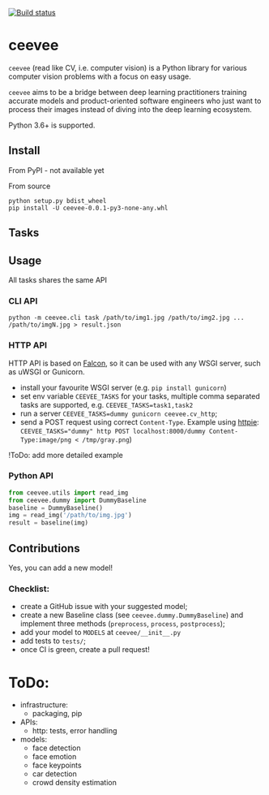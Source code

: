 [![Build status](https://badge.buildkite.com/3be2c7533d11e157a0b1fef8af1231356349694c459f072ccc.svg)](https://buildkite.com/ceevee/ceevee-tests)

# ceevee

`ceevee` (read like CV, i.e. computer vision) is a Python library for various computer vision problems with a focus on easy usage.

`ceevee` aims to be a bridge between deep learning practitioners training accurate models and product-oriented software engineers who just want to process their images instead of diving into the deep learning ecosystem.

Python 3.6+ is supported.

## Install

From PyPI - not available yet

From source
```
python setup.py bdist_wheel
pip install -U ceevee-0.0.1-py3-none-any.whl
```

## Tasks

## Usage

All tasks shares the same API

### CLI API

`python -m ceevee.cli task /path/to/img1.jpg /path/to/img2.jpg ... /path/to/imgN.jpg > result.json`

### HTTP API

HTTP API is based on [Falcon](https://github.com/falconry/falcon),
so it can be used with any WSGI server, such as uWSGI or Gunicorn.

- install your favourite WSGI server (e.g. `pip install gunicorn`)
- set env variable `CEEVEE_TASKS` for your tasks,
 multiple comma separated tasks are supported, e.g. `CEEVEE_TASKS=task1,task2` 
- run a server `CEEVEE_TASKS=dummy gunicorn ceevee.cv_http`;
- send a POST request using correct `Content-Type`. 
Example using [httpie](https://httpie.org/): 
`CEEVEE_TASKS="dummy" http POST localhost:8000/dummy Content-Type:image/png < /tmp/gray.png`)

!ToDo: add more detailed example

### Python API

```python
from ceevee.utils import read_img
from ceevee.dummy import DummyBaseline
baseline = DummyBaseline()
img = read_img('/path/to/img.jpg')
result = baseline(img)
```

## Contributions

Yes, you can add a new model!

### Checklist:
- create a GitHub issue with your suggested model;
- create a new Baseline class (see `ceevee.dummy.DummyBaseline`) and implement three methods (`preprocess`, `process`, 
`postprocess`);
- add your model to `MODELS` at `ceevee/__init__.py`
- add tests to `tests/`;
- once CI is green, create a pull request!

# ToDo:

- infrastructure:
    - packaging, pip
- APIs:
    - http: tests, error handling 
- models: 
    - face detection
    - face emotion
    - face keypoints 
    - car detection
    - crowd density estimation 
